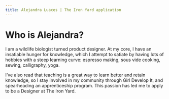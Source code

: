 ```yaml
---
title: Alejandra Luaces | The Iron Yard application
---
```


# Who is Alejandra?

I am a wildlife biologist turned product designer. At my core, I have an insatiable hunger for knowledge, which I attempt to satiate by having lots of hobbies with a steep learning curve: espresso making, sous vide cooking, sewing, calligraphy, yoga.

I’ve also read that teaching is a great way to learn better and retain knowledge, so I stay involved in my community through Girl Develop It, and spearheading an apprenticeship program. This passion has led me to apply to be a Designer at The Iron Yard.
